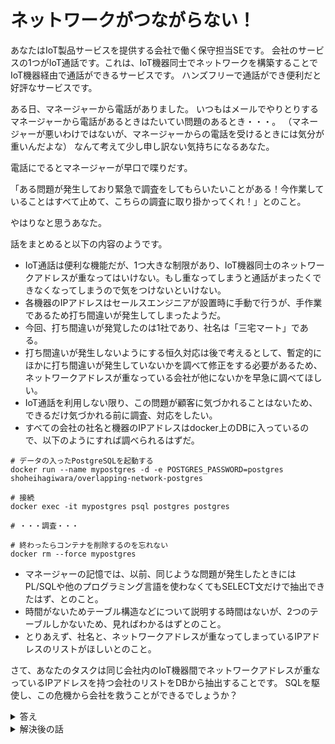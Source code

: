 # ネットワークがつながらない！
あなたはIoT製品サービスを提供する会社で働く保守担当SEです。
会社のサービスの1つがIoT通話です。これは、IoT機器同士でネットワークを構築することでIoT機器経由で通話ができるサービスです。
ハンズフリーで通話ができ便利だと好評なサービスです。

ある日、マネージャーから電話がありました。
いつもはメールでやりとりするマネージャーから電話があるときはたいてい問題のあるとき・・・。
（マネージャーが悪いわけではないが、マネージャーからの電話を受けるときには気分が重いんだよな）
なんて考えて少し申し訳ない気持ちになるあなた。

電話にでるとマネージャーが早口で喋りだす。

「ある問題が発生しており緊急で調査をしてもらいたいことがある！今作業していることはすべて止めて、こちらの調査に取り掛かってくれ！」とのこと。

やはりなと思うあなた。

話をまとめると以下の内容のようです。

- IoT通話は便利な機能だが、1つ大きな制限があり、IoT機器同士のネットワークアドレスが重なってはいけない。もし重なってしまうと通話がまったくできなくなってしまうので気をつけないといけない。
- 各機器のIPアドレスはセールスエンジニアが設置時に手動で行うが、手作業であるため打ち間違いが発生してしまったようだ。
- 今回、打ち間違いが発覚したのは1社であり、社名は「三宅マート」である。
- 打ち間違いが発生しないようにする恒久対応は後で考えるとして、暫定的にほかに打ち間違いが発生していないかを調べて修正をする必要があるため、ネットワークアドレスが重なっている会社が他にないかを早急に調べてほしい。
- IoT通話を利用しない限り、この問題が顧客に気づかれることはないため、できるだけ気づかれる前に調査、対応をしたい。
- すべての会社の社名と機器のIPアドレスはdocker上のDBに入っているので、以下のようにすれば調べられるはずだ。


```
# データの入ったPostgreSQLを起動する
docker run --name mypostgres -d -e POSTGRES_PASSWORD=postgres shoheihagiwara/overlapping-network-postgres

# 接続
docker exec -it mypostgres psql postgres postgres

# ・・・調査・・・

# 終わったらコンテナを削除するのを忘れない
docker rm --force mypostgres
```

- マネージャーの記憶では、以前、同じような問題が発生したときにはPL/SQLや他のプログラミング言語を使わなくてもSELECT文だけで抽出できたはず、とのこと。
- 時間がないためテーブル構造などについて説明する時間はないが、2つのテーブルしかないため、見ればわかるはずとのこと。
- とりあえず、社名と、ネットワークアドレスが重なってしまっているIPアドレスのリストがほしいとのこと。

さて、あなたのタスクは同じ会社内のIoT機器間でネットワークアドレスが重なっているIPアドレスを持つ会社のリストをDBから抽出することです。
SQLを駆使し、この危機から会社を救うことができるでしょうか？


<details>
    <summary>答え</summary>

    <p>

問題が発生しているのは
・三宅マート
・土屋マート
・武田マート
の3社である。


いろいろな方法があるが、1つの例は以下のSQLで抽出できる。
```sql
select c.name, m1.ip_address
from machines m1, machines m2, companies c
where 
    m1.company_id = c.id
    and m1.company_id = m2.company_id
    and m1.id <> m2.id
    and (m1.ip_address >>= m2.ip_address
         or
         m1.ip_address <<= m2.ip_address)
order by c.name;
```

PostgreSQLにはIPアドレスを扱う型や演算子、関数がすでに用意されています。
もちろん、値を取り出してPythonなどのプログラミング言語を使いネットワークが重なっているかのチェックをしてもいいですが、簡単にチェックできるのはPostgreSQLの機能をそのまま使う方法でしょう。

今回はIPアドレスがすでにinet型で入力されているので、内包しているかどうか演算子を使って調べる方法に簡単にたどり着けたかもしれません。
たとえtextで入力されていたとしても変換することは簡単です。

```sql
postgres=# select inet '192.168.0.1/24';
      inet
      ----------------
       192.168.0.1/24
       (1 row)
```

ぜひPostgreSQLはIPアドレスを簡単に扱えるということを覚えておいてください。
いつか役に立つ日が来ると思います。

興味があれば、ぜひ[公式ドキュメント](https://www.postgresql.jp/document/9.6/html/functions-net.html)を参照ください。
IPアドレスに関連する機能にどんなものがあるか調べてみると面白いと思います。

    </p>
</details>

<details>
    <summary>解決後の話</summary>
    <p>
「いやいや、君のおかげで今回は助かった！君が1発で社名を特定してくれたおかげで問題があるのは3社のみとわかったし、少ないから手配もスムーズにいったので大問題にならずに済んだよ。ありがとう！」

そう言われると、大変な問題だったが、なかなか悪くない気分だな、と自分の仕事を少し誇らしく思うあなた。

「やはりこういう問題のときは、スピードが大事だから、早急に解決してくれて何よりだ。ありがとう。いやはや、今回のことを一言でまとめるとすると、まさに機器一発（危機一髪）だったというわけだ、きみが機器を一発で見つけてくれたわけだからね！ハハハハハ！
・・・ふぅ、では、そろそろ行くとするか。ガチャ・・・」

・・・

受話器を静かに置くあなた。
マネージャーからの電話が気が重いのは、少しマネージャーにも責任があるのかなと考えを改めるあなたでした。

    </p>
</details>
